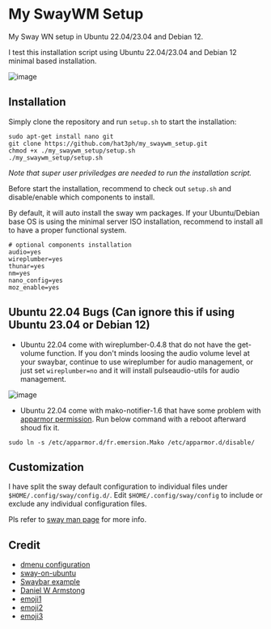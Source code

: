 # My SwayWM Setup

My Sway WN setup in Ubuntu 22.04/23.04 and Debian 12.

I test this installation script using Ubuntu 22.04/23.04 and Debian 12 minimal based installation.

![image](https://github.com/hat3ph/my_swaywm_setup/assets/88069788/a81f6dfa-e2b1-4b55-9553-6221a6c0ec6a)

## Installation
Simply clone the repository and run `setup.sh` to start the installation:
```
sudo apt-get install nano git
git clone https://github.com/hat3ph/my_swaywm_setup.git
chmod +x ./my_swaywm_setup/setup.sh
./my_swaywm_setup/setup.sh
```
*Note that super user priviledges are needed to run the installation script.*

Before start the installation, recommend to check out `setup.sh` and disable/enable which components to install.

By default, it will auto install the sway wm packages. If your Ubuntu/Debian base OS is using the minimal server ISO installation, recommend to install all to have a proper functional system. 
```
# optional components installation
audio=yes
wireplumber=yes
thunar=yes
nm=yes
nano_config=yes
moz_enable=yes
```
## Ubuntu 22.04 Bugs (Can ignore this if using Ubuntu 23.04 or Debian 12)
- Ubuntu 22.04 come with wireplumber-0.4.8 that do not have the get-volume function. If you don't minds loosing the audio volume level at your swaybar, continue to use wireplumber for audio management, or just set `wireplumber=no` and it will install pulseaudio-utils for audio management.

![image](https://github.com/hat3ph/my_swaywm_setup/assets/88069788/7795728c-f461-40a5-95cb-9aca3c99ca72)

- Ubuntu 22.04 come with mako-notifier-1.6 that have some problem with [apparmor permission](https://github.com/emersion/mako/issues/257#issuecomment-1638776704).
Run below command with a reboot afterward shoud fix it.
```
sudo ln -s /etc/apparmor.d/fr.emersion.Mako /etc/apparmor.d/disable/
```
## Customization
I have split the sway default configuration to individual files under  `$HOME/.config/sway/config.d/`. Edit `$HOME/.config/sway/config` to include or exclude any individual configuration files. 

Pls refer to [sway man page](https://man.archlinux.org/man/sway.5) for more info.

 ## Credit
- [dmenu configuration](https://smarttech101.com/dmenu-what-it-is-and-how-i-use-it/)
- [sway-on-ubuntu](https://llandy3d.github.io/sway-on-ubuntu/extra/)
- [Swaybar example](https://unix.stackexchange.com/questions/473788/simple-swaybar-example)
- [Daniel W Armstong](https://www.dwarmstrong.org/sway/)
- [emoji1](https://github.com/dln/wofi-emoji/blob/master/wofi-emoji)
- [emoji2](https://gist.github.com/Sebas-h/36ad7fa40c39a28ba00dedd2cf1d4e8e)
- [emoji3](https://git.sr.ht/~earboxer/dotfiles/tree/master/item/.config/sxmo/hooks/sxmo_hook_icons.sh)
